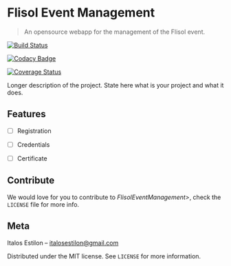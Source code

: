 # Flisol Event Management
> An opensource webapp for the management of the Flisol event.


[![Build Status](https://travis-ci.org/italosestilon/FlisolEventManagement.svg?branch=master)](https://travis-ci.org/italosestilon/FlisolEventManagement)

[![Codacy Badge](https://api.codacy.com/project/badge/Grade/23367d47998a45cc8f14f1c7559dfc87)](https://www.codacy.com/app/italosestilon/FlisolEventManagement?utm_source=github.com&amp;utm_medium=referral&amp;utm_content=italosestilon/FlisolEventManagement&amp;utm_campaign=Badge_Grade)

[![Coverage Status](https://coveralls.io/repos/github/italosestilon/FlisolEventManagement/badge.svg?branch=master)](https://coveralls.io/github/italosestilon/FlisolEventManagement?branch=master)

Longer description of the project. State here what is your project and what it does.


## Features

- [ ] Registration
- [ ] Credentials
- [ ] Certificate


## Contribute

We would love for you to contribute to *FlisolEventManagement>*, check the ``LICENSE`` file for more info.

## Meta

Italos Estilon – italosestilon@gmail.com 

Distributed under the MIT license. See ``LICENSE`` for more information.
